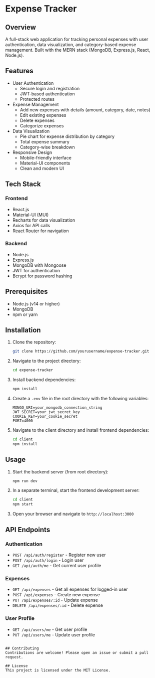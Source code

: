 # Expense Tracker

## Overview
A full-stack web application for tracking personal expenses with user authentication, data visualization, and category-based expense management. Built with the MERN stack (MongoDB, Express.js, React, Node.js).

## Features
- User Authentication
  - Secure login and registration
  - JWT-based authentication
  - Protected routes
- Expense Management
  - Add new expenses with details (amount, category, date, notes)
  - Edit existing expenses
  - Delete expenses
  - Categorize expenses
- Data Visualization
  - Pie chart for expense distribution by category
  - Total expense summary
  - Category-wise breakdown
- Responsive Design
  - Mobile-friendly interface
  - Material-UI components
  - Clean and modern UI

## Tech Stack
### Frontend
- React.js
- Material-UI (MUI)
- Recharts for data visualization
- Axios for API calls
- React Router for navigation

### Backend
- Node.js
- Express.js
- MongoDB with Mongoose
- JWT for authentication
- Bcrypt for password hashing

## Prerequisites
- Node.js (v14 or higher)
- MongoDB
- npm or yarn

## Installation

1. Clone the repository:
    ```bash
    git clone https://github.com/yourusername/expense-tracker.git
    ```

2. Navigate to the project directory:
    ```bash
    cd expense-tracker
    ```

3. Install backend dependencies:
    ```bash
    npm install
    ```

4. Create a `.env` file in the root directory with the following variables:
    ```
    MONGO_URI=your_mongodb_connection_string
    JWT_SECRET=your_jwt_secret_key
    COOKIE_KEY=your_cookie_secret
    PORT=4000
    ```

5. Navigate to the client directory and install frontend dependencies:
    ```bash
    cd client
    npm install
    ```

## Usage

1. Start the backend server (from root directory):
    ```bash
    npm run dev
    ```

2. In a separate terminal, start the frontend development server:
    ```bash
    cd client
    npm start
    ```

3. Open your browser and navigate to `http://localhost:3000`

## API Endpoints

### Authentication
- `POST /api/auth/register` - Register new user
- `POST /api/auth/login` - Login user
- `GET /api/auth/me` - Get current user profile

### Expenses
- `GET /api/expenses` - Get all expenses for logged-in user
- `POST /api/expenses` - Create new expense
- `PUT /api/expenses/:id` - Update expense
- `DELETE /api/expenses/:id` - Delete expense

### User Profile
- `GET /api/users/me` - Get user profile
- `PUT /api/users/me` - Update user profile
```

## Contributing
Contributions are welcome! Please open an issue or submit a pull request.

## License
This project is licensed under the MIT License.

